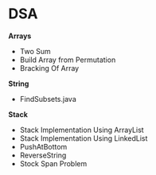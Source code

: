 # DSA

**Arrays**
- Two Sum
- Build Array from Permutation 
- Bracking Of Array



**String**
- FindSubsets.java


**Stack**
- Stack Implementation Using ArrayList
- Stack Implementation Using LinkedList
- PushAtBottom
- ReverseString
- Stock Span Problem

